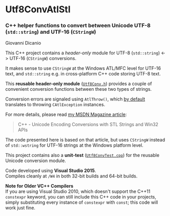 # Utf8ConvAtlStl
### C++ helper functions to convert between Unicode UTF-8 (`std::string`) and UTF-16 (`CStringW`)

Giovanni Dicanio

This C++ project contains a _header-only_ module for UTF-8 (`std::string`) <-> UTF-16 (`CStringW`) conversions.

It makes sense to use `CStringW` at the Windows ATL/MFC level for UTF-16 text,
and `std::string` e.g. in cross-platform C++ code storing UTF-8 text.

This **reusable header-only module** ([`Utf8Conv.h`](https://github.com/GiovanniDicanio/Utf8ConvAtlStl/blob/master/Utf8ConvAtlStl/Utf8ConvAtlStl/Utf8Conv.h)) 
provides a couple of convenient conversion functions between
these two types of strings.
 
Conversion errors are signaled using `AtlThrow()`, which [by default](https://msdn.microsoft.com/en-us/library/z325eyx0.aspx) translates
to throwing `CAtlException` instances.
 
For more details, please read [my MSDN Magazine article](https://msdn.microsoft.com/magazine/mt763237):
 
>  C++ - Unicode Encoding Conversions with STL Strings and Win32 APIs

The code presented here is based on that article, but uses `CStringW` instead
of `std::wstring` for UTF-16 strings at the Windows platform level.

This project contains also a **unit-test** ([`Utf8ConvTest.cpp`](https://github.com/GiovanniDicanio/Utf8ConvAtlStl/blob/master/Utf8ConvAtlStl/Utf8ConvAtlStl/Utf8ConvTest.cpp)) for the reusable Unicode conversion module.

Code developed using **Visual Studio 2015**.  
Compiles cleanly at `/W4` in both 32-bit builds and 64-bit builds.

**Note for Older VC++ Compilers**  
If you are using Visual Studio 2010, which doesn't support the C++11 `constexpr` keyword, you can still include this C++ code in your projects, simply substituting every instance of `constexpr` with `const`; this code will work just fine.
